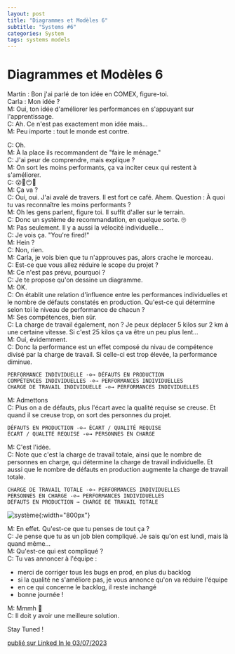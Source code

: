 ```yaml
---
layout: post
title: "Diagrammes et Modèles 6"
subtitle: "Systems #6"
categories: System
tags: systems models
---
```

# Diagrammes et Modèles 6

Martin : Bon j'ai parlé de ton idée en COMEX, figure-toi.\
Carla : Mon idée ?\
M: Oui, ton idée d'améliorer les performances en s'appuyant sur l'apprentissage.\
C: Ah. Ce n'est pas exactement mon idée mais…\
M: Peu importe : tout le monde est contre.
<!--more-->

C: Oh.\
M: À la place ils recommandent de "faire le ménage."\
C: J'ai peur de comprendre, mais explique ?\
M: On sort les moins performants, ça va inciter ceux qui restent à s'améliorer.\
C: 😮😬😶🤧\
M: Ça va ?\
C: Oui, oui. J'ai avalé de travers. Il est fort ce café. Ahem. Question : À quoi tu vas reconnaître les moins performants ?\
M: Oh les gens parlent, figure toi. Il suffit d'aller sur le terrain.\
C: Donc un système de recommandation, en quelque sorte. 🙄\
M: Pas seulement. Il y a aussi la vélocité individuelle…\
C: Je vois ça. "You're fired!"\
M: Hein ?\
C: Non, rien.\
M: Carla, je vois bien que tu n'approuves pas, alors crache le morceau.\
C: Est-ce que vous allez réduire le scope du projet ?\
M: Ce n'est pas prévu, pourquoi ?\
C: Je te propose qu'on dessine un diagramme.\
M: OK.\
C: On établit une relation d'influence entre les performances individuelles et le nombre de défauts constatés en production. Qu'est-ce qui détermine selon toi le niveau de performance de chacun ?\
M: Ses compétences, bien sûr.\
C: La charge de travail également, non ? Je peux déplacer 5 kilos sur 2 km à une certaine vitesse. Si c'est 25 kilos ça va être un peu plus lent…\
M: Oui, évidemment.\
C: Donc la performance est un effet composé du nivau de compétence divisé par la charge de travail. Si celle-ci est trop élevée, la performance diminue.

``` PERFORMANCE INDIVIDUELLE -⊖→ DÉFAUTS EN PRODUCTION ```\
``` COMPÉTENCES INDIVIDUELLES -⊘→ PERFORMANCES INDIVIDUELLES ```\
``` CHARGE DE TRAVAIL INDIVIDUELLE -⊘→ PERFORMANCES INDIVIDUELLES ```

M: Admettons\
C: Plus on a de défauts, plus l'écart avec la qualité requise se creuse. Et quand il se creuse trop, on sort des personnes du projet.

``` DÉFAUTS EN PRODUCTION -⊖→ ÉCART / QUALITÉ REQUISE ```\
``` ÉCART / QUALITÉ REQUISE -⊖→ PERSONNES EN CHARGE ```

M: C'est l'idée.\
C: Note que c'est la charge de travail totale, ainsi que le nombre de personnes en charge, qui détermine la charge de travail individuelle. Et aussi que le nombre de défauts en production augmente la charge de travail totale.

``` CHARGE DE TRAVAIL TOTALE -⊘→ PERFORMANCES INDIVIDUELLES ```\
``` PERSONNES EN CHARGE -⊘→ PERFORMANCES INDIVIDUELLES ```\
``` DÉFAUTS EN PRODUCTION → CHARGE DE TRAVAIL TOTALE ```

![système](/images/you-re-fired.jpg){:width="800px"}

M: En effet. Qu'est-ce que tu penses de tout ça ?\
C: Je pense que tu as un job bien compliqué. Je sais qu'on est lundi, mais là quand même…\
M: Qu'est-ce qui est compliqué ?\
C: Tu vas annoncer à l'équipe :

- merci de corriger tous les bugs en prod, en plus du backlog
- si la qualité ne s'améliore pas, je vous annonce qu'on va réduire l'équipe
- en ce qui concerne le backlog, il reste inchangé
- bonne journée !

M: Mmmh 🤔\
C: Il doit y avoir une meilleure solution.

Stay Tuned !

[publié sur Linked In le 03/07/2023](https://www.linkedin.com/posts/christophe-thibaut-35b4657_martin-bon-jai-parl%C3%A9-de-ton-id%C3%A9e-en-comex-activity-7081564671647834112-xejg?utm_source=share&utm_medium=member_desktop)
